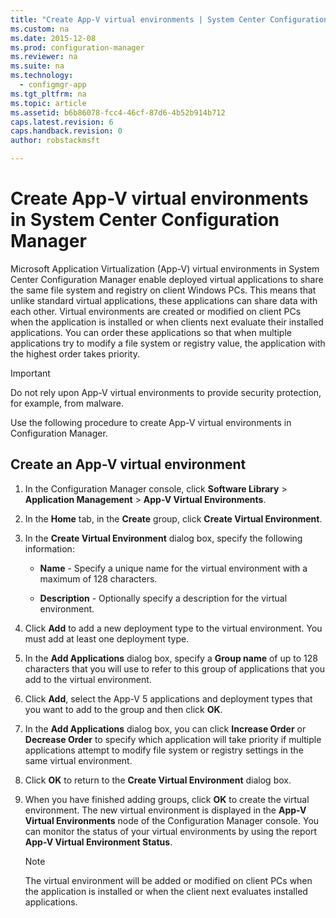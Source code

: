 ```yaml
---
title: "Create App-V virtual environments | System Center Configuration Manager"
ms.custom: na
ms.date: 2015-12-08
ms.prod: configuration-manager
ms.reviewer: na
ms.suite: na
ms.technology: 
  - configmgr-app
ms.tgt_pltfrm: na
ms.topic: article
ms.assetid: b6b86078-fcc4-46cf-87d6-4b52b914b712
caps.latest.revision: 6
caps.handback.revision: 0
author: robstackmsft

---
```

# Create App-V virtual environments in System Center Configuration Manager
Microsoft Application Virtualization (App-V) virtual environments in System Center Configuration Manager enable deployed virtual applications to share the same file system and registry on client Windows PCs. This means that unlike standard virtual applications, these applications can share data with each other. Virtual environments are created or modified on client PCs when the application is installed or when clients next evaluate their installed applications. You can order these applications so that when multiple applications try to modify a file system or registry value, the application with the highest order takes priority.  
  
> [!IMPORTANT]  
>  Do not rely upon App-V virtual environments to provide security protection, for example, from malware.  
  
 Use the following procedure to create App-V virtual environments in Configuration Manager.  
  
## Create an App-V virtual environment  
  
1.  In the Configuration Manager console, click **Software Library** > **Application Management** > **App-V Virtual Environments**.  
  
3.  In the **Home** tab, in the **Create** group, click **Create Virtual Environment**.  
  
4.  In the **Create Virtual Environment** dialog box, specify the following information:  
  
    -   **Name** - Specify a unique name for the virtual environment with a maximum of 128 characters.  
  
    -   **Description** - Optionally specify a description for the virtual environment.  
  
5.  Click **Add** to add a new deployment type to the virtual environment. You must add at least one deployment type.  
  
6.  In the **Add Applications** dialog box, specify a **Group name** of up to 128 characters that you will use to refer to this group of applications that you add to the virtual environment.  
  
7.  Click **Add**, select the App-V 5 applications and deployment types that you want to add to the group and then click **OK**.  
  
8.  In the **Add Applications** dialog box, you can click **Increase Order** or **Decrease Order** to specify which application will take priority if multiple applications attempt to modify file system or registry settings in the same virtual environment.  
  
9. Click **OK** to return to the **Create Virtual Environment** dialog box.  
  
10. When you have finished adding groups, click **OK** to create the virtual environment. The new virtual environment is displayed in the **App-V Virtual Environments** node of the Configuration Manager console. You can monitor the status of your virtual environments by using the report **App-V Virtual Environment Status**.  
  
    > [!NOTE]  
    >  The virtual environment will be added or modified on client PCs when the application is installed or when the client next evaluates installed applications.  
  
